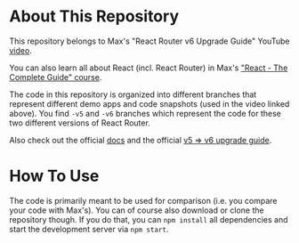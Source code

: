 # About This Repository

This repository belongs to Max's "React Router v6 Upgrade Guide" YouTube [video](...).

You can also learn all about React (incl. React Router) in Max's ["React - The Complete Guide" course](https://acad.link/reactjs).

The code in this repository is organized into different branches that represent different demo apps and code snapshots (used in the video linked above). You find `-v5` and `-v6` branches which represent the code for these two different versions of React Router.

Also check out the official [docs](https://reactrouter.com/) and the official [v5 => v6 upgrade guide](https://reactrouter.com/docs/en/v6/upgrading/v5).

# How To Use

The code is primarily meant to be used for comparison (i.e. you compare your code with Max's). You can of course also download or clone the repository though. If you do that, you can `npm install` all dependencies and start the development server via `npm start`.
